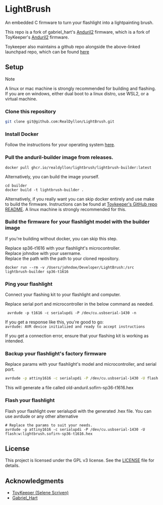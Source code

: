 # LightBrush

An embedded C firmware to turn your flashlight into a lightpainting brush.

This repo is a fork of gabriel_hart's [Anduril2](https://code.launchpad.net/~gabe/flashlight-firmware/anduril2) firmware,
which is a fork of ToyKeeper's [Anduril2](https://code.launchpad.net/~toykeeper/flashlight-firmware/anduril2) firmware.

Toykeeper also maintains a github repo alongside the above-linked launchpad repo, which can be found [here](
https://github.com/ToyKeeper/anduril)

## Setup

> [!NOTE]  
> A linux or mac machine is strongly recommended for building and flashing. If you are on windows, either dual boot to a
linux distro, use WSL2, or a virtual machine.

### Clone this repository

```bash
git clone git@github.com:RealDyllon/LightBrush.git
```

### Install Docker 

Follow the instructions for your operating system [here](https://docs.docker.com/get-docker/).

### Pull the anduril-builder image from releases.

```shell
docker pull ghcr.io/realdyllon/lightbrush/lightbrush-builder:latest
```

Alternatively, you can build the image yourself. 

```shell
cd builder
docker build -t lightbrush-builder .
```

Alternatively, if you really want you can skip docker entirely and use make to build the firmware. Instructions can be 
found at [Toykeeper's GitHub repo README](https://github.com/ToyKeeper/anduril#compiling). A linux machine is strongly 
recommended for this.

### Build the firmware for your flashlight model with the builder image  

If you're building without docker, you can skip this step.

Replace sp36-t1616 with your flashlight's microcontroller.  
Replace johndoe with your username.   
Replace the path with the path to your cloned repository.  

```shell
docker run --rm -v /Users/johndoe/Developer/LightBrush:/src lightbrush-builder sp36-t1616  
```

### Ping your flashlight

Connect your flashing kit to your flashlight and computer.

Replace serial port and microcontroller in the below command as needed.

```shell
 avrdude -p t1616 -c serialupdi -P /dev/cu.usbserial-1430 -n
```

If you get a response like this, you're good to go:  
`avrdude: AVR device initialized and ready to accept instructions`

If you get a connection error, ensure that your flashing kit is working as intended.

### Backup your flashlight's factory firmware

Replace params with your flashlight's model and microcontroller, and serial port.

```bash
avrdude -p attiny1616 -c serialupdi -P /dev/cu.usbserial-1430 -U flash:r:old-anduril.sofirn-sp36-t1616.hex:i
```

This will generate a file called old-anduril.sofirn-sp36-t1616.hex

### Flash your flashlight 

Flash your flashlight over serialupdi with the generated .hex file. You can use avrdude or any other alternative

```shell
# Replace the params to suit your needs.
avrdude -p attiny1616 -c serialupdi -P /dev/cu.usbserial-1430 -U flash:w:lightbrush.sofirn-sp36-t1616.hex
```

## License

This project is licensed under the GPL v3 license. See the [LICENSE](LICENSE) file for details.

## Acknowledgments

* [ToyKeeper (Selene Scriven)](https://launchpad.net/~toykeeper)
* [Gabriel_Hart](https://launchpad.net/~gabe)
